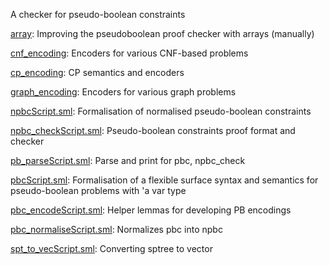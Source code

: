 A checker for pseudo-boolean constraints

[array](array):
Improving the pseudoboolean proof checker with arrays (manually)

[cnf_encoding](cnf_encoding):
Encoders for various CNF-based problems

[cp_encoding](cp_encoding):
CP semantics and encoders

[graph_encoding](graph_encoding):
Encoders for various graph problems

[npbcScript.sml](npbcScript.sml):
Formalisation of normalised pseudo-boolean constraints

[npbc_checkScript.sml](npbc_checkScript.sml):
Pseudo-boolean constraints proof format and checker

[pb_parseScript.sml](pb_parseScript.sml):
Parse and print for pbc, npbc_check

[pbcScript.sml](pbcScript.sml):
Formalisation of a flexible surface syntax and semantics for
pseudo-boolean problems with 'a var type

[pbc_encodeScript.sml](pbc_encodeScript.sml):
Helper lemmas for developing PB encodings

[pbc_normaliseScript.sml](pbc_normaliseScript.sml):
Normalizes pbc into npbc

[spt_to_vecScript.sml](spt_to_vecScript.sml):
Converting sptree to vector

